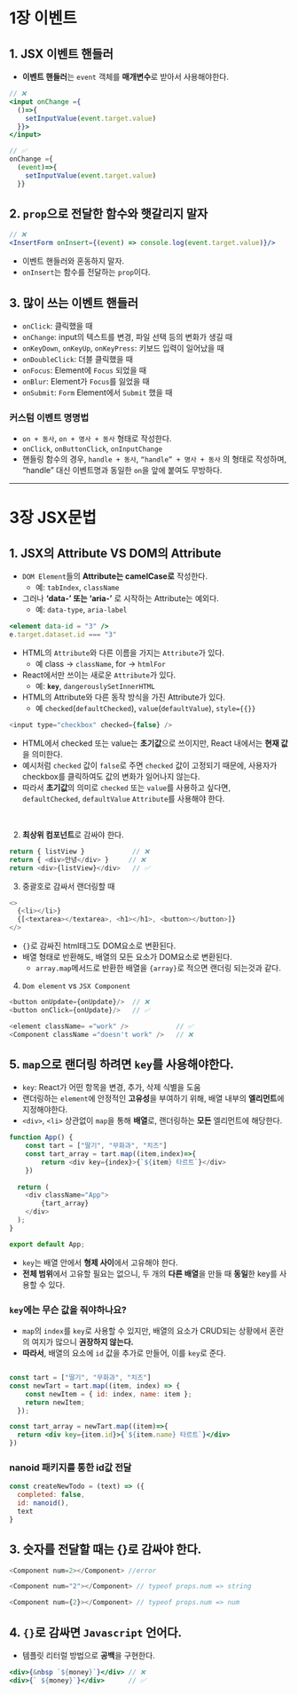 # 1장 이벤트

## 1. JSX 이벤트 핸들러

- **이벤트 핸들러**는 `event` 객체를 **매개변수**로 받아서 사용해야한다.

```jsx
// ❌
<input onChange ={
  ()=>{
    setInputValue(event.target.value)
  }}>
</input>
```

```jsx
// ✅
onChange ={
  (event)=>{
    setInputValue(event.target.value)
  }}
```


## 2. `prop`으로 전달한 함수와 햇갈리지 말자

```jsx
// ❌
<InsertForm onInsert={(event) => console.log(event.target.value)}/>
```
- 이벤트 핸들러와 혼동하지 말자.
- `onInsert`는 함수를 전달하는 `prop`이다.


## 3. 많이 쓰는 이벤트 핸들러

- `onClick`: 클릭했을 때
- `onChange`: input의 텍스트를 변경, 파일 선택 등의 변화가 생길 때
- `onKeyDown`, `onKeyUp`, `onKeyPress`: 키보드 입력이 일어났을 때
- `onDoubleClick`: 더블 클릭했을 때
- `onFocus`: Element에 `Focus` 되었을 때
- `onBlur`: Element가 `Focus`를 잃었을 때
- `onSubmit`: `Form` Element에서 `Submit` 했을 때

### 커스텀 이벤트 명명법

- `on + 동사`,  `on + 명사 + 동사` 형태로 작성한다.
- `onClick`, `onButtonClick`, `onInputChange`
- 핸들링 함수의 경우, `handle + 동사`, `“handle” + 명사 + 동사` 의 형태로 작성하며, “handle” 대신 이벤트명과 동일한 `on`을 앞에 붙여도 무방하다.


---

# 3장 JSX문법

## 1. JSX의 Attribute VS DOM의 Attribute

- `DOM Element`들의 **Attribute는 camelCase로** 작성한다.
  - 예: `tabIndex`, `className`
- 그러나 **‘data-’ 또는 ‘aria-’** 로 시작하는 Attribute는 예외다.
  - 예: `data-type`, `aria-label`

```jsx
<element data-id = "3" />
e.target.dataset.id === "3"
```

- HTML의 `Attribute`와 다른 이름을 가지는 `Attribute`가 있다.
  - 예 class → `className`, for → `htmlFor`
- React에서만 쓰이는 새로운 `Attribute`가 있다.
  - 예: **`key`**, `dangerouslySetInnerHTML`
- HTML의 Attribute와 다른 동작 방식을 가진 Attribute가 있다.
  - 예 `checked`(`defaultChecked`), `value`(`defaultValue`), `style={{}}`

```js
<input type="checkbox" checked={false} />
```

- HTML에서 checked 또는 value는 **초기값**으로 쓰이지만, React 내에서는 **현재 값**을 의미한다.
- 예시처럼 `checked` 값이 `false`로 주면 `checked` 값이 고정되기 때문에, 사용자가 checkbox를 클릭하여도 값의 변화가 일어나지 않는다.
- 따라서 **초기값**의 의미로 `checked` 또는 `value`를 사용하고 싶다면, `defaultChecked`, `defaultValue` `Attribute`를 사용해야 한다.
<br/>


2. **최상위 컴포넌트**로 감싸야 한다.

```js
return { listView }            // ❌
return { <div>안녕</div> }     // ❌
return <div>{listView}</div>   // ✅
```  


3. 중괄호로 감싸서 랜더링할 때

```js
<>
  {<li></li>}
  {[<textarea></textarea>, <h1></h1>, <button></button>]}
</>
```
- `{}`로 감싸진 html태그도 DOM요소로 변환된다.
- 배열 형태로 반환해도, 배열의 모든 요소가 DOM요소로 변환된다.
  - `array.map`메서드로 반환한 배열을 `{array}`로 적으면 랜더링 되는것과 같다.



4. `Dom element` vs `JSX Component`

```js
<button onUpdate={onUpdate}/>  // ❌
<button onClick={onUpdate}/>   // ✅
```

```js
<element className= ="work" />            // ✅
<Component className ="doesn't work" />   // ❌
```



## 5. `map`으로 랜더링 하려면 `key`를 사용해야한다.

- `key`: React가 어떤 항목을 변경, 추가, 삭제 식별을 도움
-  랜더링하는 `element`에 안정적인 **고유성**을 부여하기 위해, 배열 내부의 **엘리먼트**에 지정해야한다.
-  `<div>`, `<li>` 상관없이 `map`을 통해 **배열**로, 랜더링하는 **모든** 엘리먼트에 해당한다.

```js
function App() {
    const tart = ["딸기", "무화과", "치즈"]
    const tart_array = tart.map((item,index)=>{
        return <div key={index}>{`${item} 타르트`}</div>
    })
    
  return (
    <div className="App">
        {tart_array}
    </div>
  );
}

export default App;
```
- `key`는 배열 안에서 **형제 사이**에서 고유해야 한다.
-  **전체 범위**에서 고유할 필요는 없으니, 두 개의 **다른 배열**을 만들 때 **동일**한 key를 사용할 수 있다.

### `key`에는 무슨 값을 줘야하나요?


- `map`의 `index`를 `key`로 사용할 수 있지만, 배열의 요소가 CRUD되는 상황에서 혼란의 여지가 많으니 **권장하지 않는다.**
- **따라서**, 배열의 요소에 `id` 값을 추가로 만들어, 이를 `key`로 준다.


```jsx

const tart = ["딸기", "무화과", "치즈"] 
const newTart = tart.map((item, index) => {
    const newItem = { id: index, name: item };
    return newItem;
  });

const tart_array = newTart.map((item)=>{
  return <div key={item.id}>{`${item.name} 타르트`}</div>
})
```

### nanoid 패키지를 통한 id값 전달

```js
const createNewTodo = (text) => ({
  completed: false,
  id: nanoid(),
  text
}
```


## 3. 숫자를 전달할 때는 {}로 감싸야 한다.

```js
<Component num=2></Component> //error
```
```js
<Component num="2"></Component> // typeof props.num => string
```
```js
<Component num={2}></Component> // typeof props.num => num
```


## 4. `{}`로 감싸면 `Javascript` 언어다.

- 템플릿 리터럴 방법으로 **공백**을 구현한다.

```jsx
<div>{&nbsp `${money}`}</div> // ❌
<div>{` ${money}`}</div>      // ✅
```